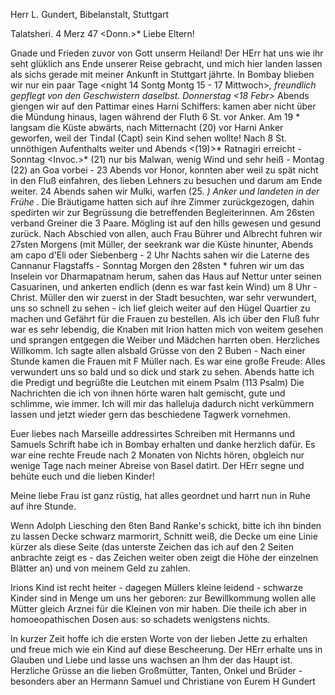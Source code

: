 Herr L. Gundert, Bibelanstalt, Stuttgart

 Talatsheri. 4 Merz 47
 <Donn.>*
Liebe Eltern!

Gnade und Frieden zuvor von Gott unserm Heiland! Der HErr hat uns wie ihr seht glüklich ans Ende unserer Reise gebracht, und mich hier landen lassen als sichs gerade mit meiner Ankunft in Stuttgart jährte. In Bombay blieben wir nur ein paar Tage <night 14 Sontg Montg 15 - 17 Mittwoch>*, freundlich gepflegt von den Geschwistern daselbst. Donnerstag <18 Febr>* Abends giengen wir auf den Pattimar eines Harni Schiffers: kamen aber nicht über die Mündung hinaus, lagen während der Fluth 6 St. vor Anker. Am 19 <Frtg>* langsam die Küste abwärts, nach Mitternacht (20) vor Harni Anker geworfen, weil der Tindal (Capt) sein Kind sehen wollte! Nach 8 St. unnöthigen Aufenthalts weiter und Abends <(19)>* Ratnagiri erreicht - Sonntag <Invoc.>* (21) nur bis Malwan, wenig Wind und sehr heiß - Montag (22) an Goa vorbei - 23 Abends vor Honor, konnten aber weil zu spät nicht in den Fluß einfahren, des lieben Lehners zu besuchen und darum am Ende weiter. 24 Abends sahen wir Mulki, warfen (25. <Donn>*) Anker und landeten in der Frühe <in Mangalore.>*. Die Bräutigame hatten sich auf ihre Zimmer zurückgezogen, dahin spedirten wir zur Begrüssung die betreffenden Begleiterinnen. Am 26sten verband Greiner die 3 Paare. Mögling ist auf den hills gewesen und gesund zurück. Nach Abschied von allen, auch Frau Bührer und Albrecht fuhren wir 27sten Morgens (mit Müller, der seekrank war die Küste hinunter, Abends am capo d'Eli oder Siebenberg - 2 Uhr Nachts sahen wir die Laterne des Cannanur Flagstaffs - Sonntag Morgen den 28sten <Rem>* fuhren wir um das Inselein vor Dharmapatnam herum, sahen das Haus auf Nettur unter seinen Casuarinen, und ankerten endlich (denn es war fast kein Wind) um 8 Uhr - Christ. Müller den wir zuerst in der Stadt besuchten, war sehr verwundert, uns so schnell zu sehen - ich lief gleich weiter auf den Hügel Quartier zu machen und Gefährt für die Frauen zu bestellen. Als ich über den Fluß fuhr war es sehr lebendig, die Knaben mit Irion hatten mich von weitem gesehen und sprangen entgegen die Weiber und Mädchen harrten oben. Herzliches Willkomm. Ich sagte allen alsbald Grüsse von den 2 Buben - Nach einer Stunde kamen die Frauen mit F Müller nach. Es war eine große Freude: Alles verwundert uns so bald und so dick und stark zu sehen. Abends hatte ich die Predigt und begrüßte die Leutchen mit einem Psalm (113 Psalm) Die Nachrichten die ich von ihnen hörte waren halt gemischt, gute und schlimme, wie immer. Ich will mir das halleluja dadurch nicht verkümmern lassen und jetzt wieder gern das beschiedene Tagwerk vornehmen.

Euer liebes nach Marseille addressirtes Schreiben mit Hermanns und Samuels Schrift habe ich in Bombay erhalten und danke herzlich dafür. Es war eine rechte Freude nach 2 Monaten von Nichts hören, obgleich nur wenige Tage nach meiner Abreise von Basel datirt. Der HErr segne und behüte euch und die lieben Kinder!

Meine liebe Frau ist ganz rüstig, hat alles geordnet und harrt nun in Ruhe auf ihre Stunde.

Wenn Adolph Liesching den 6ten Band Ranke's schickt, bitte ich ihn binden zu lassen Decke schwarz marmorirt, Schnitt weiß, die Decke um eine Linie kürzer als diese Seite (das unterste Zeichen das ich auf den 2 Seiten anbrachte zeigt es - das Zeichen weiter oben zeigt die Höhe der einzelnen Blätter an) und von meinem Geld zu zahlen.

Irions Kind ist recht heiter - dagegen Müllers kleine leidend - schwarze Kinder sind in Menge um uns her geboren: zur Bewillkommung wollen alle Mütter gleich Arznei für die Kleinen von mir haben. Die theile ich aber in homoeopathischen Dosen aus: so schadets wenigstens nichts.

In kurzer Zeit hoffe ich die ersten Worte von der lieben Jette zu erhalten und freue mich wie ein Kind auf diese Bescheerung. Der HErr erhalte uns in Glauben und Liebe und lasse uns wachsen an Ihm der das Haupt ist. Herzliche Grüsse an die lieben Großmütter, Tanten, Onkel und Brüder - besonders aber an Hermann Samuel und Christiane von Eurem
 H Gundert
